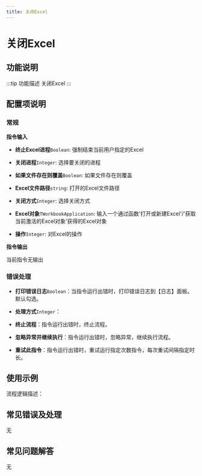 ```yaml
---
title: 关闭Excel
---
```


# 关闭Excel

## 功能说明

:::tip 功能描述
关闭Excel
:::

## 配置项说明

### 常规

**指令输入**

- **终止Excel进程**`Boolean`: 强制结束当前用户指定的Excel

- **关闭进程**`Integer`: 选择要关闭的进程

- **如果文件存在则覆盖**`Boolean`: 如果文件存在则覆盖

- **Excel文件路径**`string`: 打开的Excel文件路径

- **关闭方式**`Integer`: 选择关闭方式

- **Excel对象**`TWorkbookApplication`: 输入一个通过函数'打开或新建Excel'/'获取当前激活的Excel对象'获得的Excel对象

- **操作**`Integer`: 对Excel的操作


**指令输出**

当前指令无输出

### 错误处理

- **打印错误日志**`Boolean`：当指令运行出错时，打印错误日志到【日志】面板。默认勾选。

- **处理方式**`Integer`：

 - **终止流程**：指令运行出错时，终止流程。

 - **忽略异常并继续执行**：指令运行出错时，忽略异常，继续执行流程。

 - **重试此指令**：指令运行出错时，重试运行指定次数指令，每次重试间隔指定时长。

## 使用示例

流程逻辑描述：

## 常见错误及处理

无

## 常见问题解答

无

